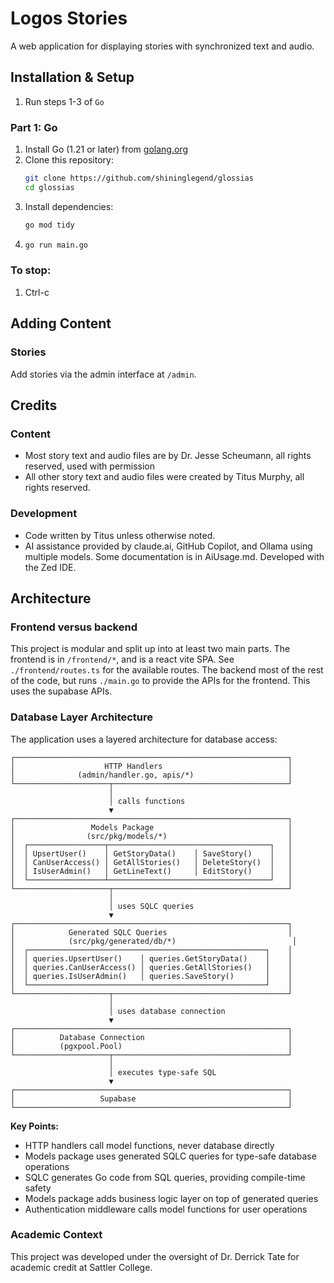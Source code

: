 # Logos Stories

A web application for displaying stories with synchronized text and audio.

## Installation & Setup
1. Run steps 1-3 of `Go`

### Part 1: Go
1. Install Go (1.21 or later) from [golang.org](https://golang.org)
2. Clone this repository:
   ```bash
   git clone https://github.com/shininglegend/glossias
   cd glossias
   ```
3. Install dependencies:
   ```bash
   go mod tidy
   ```
4. ```bash
   go run main.go
   ```

### To stop:
1. Ctrl-c


## Adding Content

### Stories
Add stories via the admin interface at `/admin`.

## Credits

### Content
- Most story text and audio files are by Dr. Jesse Scheumann, all rights reserved, used with permission
- All other story text and audio files were created by Titus Murphy, all rights reserved.

### Development
- Code written by Titus unless otherwise noted.
- AI assistance provided by claude.ai, GitHub Copilot, and Ollama using multiple models. Some documentation is in AiUsage.md. Developed with the Zed IDE.

## Architecture

### Frontend versus backend
This project is modular and split up into at least two main parts. The frontend is in `/frontend/*`, and is a react vite SPA. See `./frontend/routes.ts` for the available routes. The backend most of the rest of the code, but runs `./main.go` to provide the APIs for the frontend.
This uses the supabase APIs.

### Database Layer Architecture

The application uses a layered architecture for database access:

```
┌─────────────────────────────────────────────────────────────┐
│                    HTTP Handlers                            │
│              (admin/handler.go, apis/*)                     │
└─────────────────────┬───────────────────────────────────────┘
                      │
                      │ calls functions
                      ▼
┌─────────────────────────────────────────────────────────────┐
│                 Models Package                              │
│                (src/pkg/models/*)                           │
│  ┌─────────────────┬────────────────────────────────────┐   │
│  │ UpsertUser()    │ GetStoryData()    │ SaveStory()    │   │
│  │ CanUserAccess() │ GetAllStories()   │ DeleteStory()  │   │
│  │ IsUserAdmin()   │ GetLineText()     │ EditStory()    │   │
│  └─────────────────┴────────────────────────────────────┘   │
└─────────────────────┬───────────────────────────────────────┘
                      │
                      │ uses SQLC queries
                      ▼
┌─────────────────────────────────────────────────────────────┐
│            Generated SQLC Queries                           │
│            (src/pkg/generated/db/*)                          │
│  ┌─────────────────────────────────────────────────────┐    │
│  │ queries.UpsertUser()    │ queries.GetStoryData()    │    │
│  │ queries.CanUserAccess() │ queries.GetAllStories()   │    │
│  │ queries.IsUserAdmin()   │ queries.SaveStory()       │    │
│  └─────────────────────────────────────────────────────┘    │
└─────────────────────┬───────────────────────────────────────┘
                      │
                      │ uses database connection
                      ▼
┌─────────────────────────────────────────────────────────────┐
│          Database Connection                                │
│          (pgxpool.Pool)                                     │
└─────────────────────┬───────────────────────────────────────┘
                      │
                      │ executes type-safe SQL
                      ▼
┌─────────────────────────────────────────────────────────────┐
│                   Supabase                                  │
└─────────────────────────────────────────────────────────────┘
```

**Key Points:**
- HTTP handlers call model functions, never database directly
- Models package uses generated SQLC queries for type-safe database operations
- SQLC generates Go code from SQL queries, providing compile-time safety
- Models package adds business logic layer on top of generated queries
- Authentication middleware calls model functions for user operations

### Academic Context
This project was developed under the oversight of Dr. Derrick Tate for academic credit at Sattler College.

